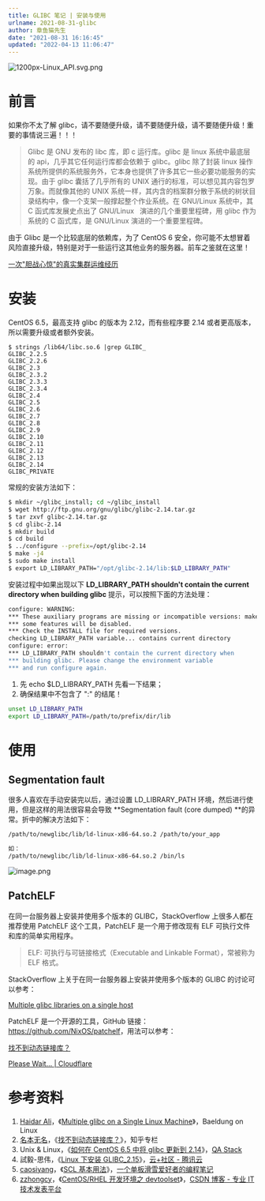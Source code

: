 ```yaml
---
title: GLIBC 笔记 | 安装与使用
urlname: 2021-08-31-glibc
author: 章鱼猫先生
date: "2021-08-31 16:16:45"
updated: "2022-04-13 11:06:47"
---
```


![1200px-Linux_API.svg.png](https://shub-1251708715.cos.ap-guangzhou.myqcloud.com/elog-cookbook-img/FuZxpXjNWRsdlO7LmeQ5Zj9CxDMi.png)

# 前言

如果你不太了解 glibc，请不要随便升级，请不要随便升级，请不要随便升级！重要的事情说三遍！！！

> Glibc 是 GNU 发布的 libc 库，即 c 运行库。glibc 是 linux 系统中最底层的 api，几乎其它任何运行库都会依赖于 glibc。glibc 除了封装 linux 操作系统所提供的系统服务外，它本身也提供了许多其它一些必要功能服务的实现。由于 glibc 囊括了几乎所有的 UNIX 通行的标准，可以想见其内容包罗万象。而就像其他的 UNIX 系统一样，其内含的档案群分散于系统的树状目录结构中，像一个支架一般撑起整个作业系统。在 GNU/Linux 系统中，其 C 函式库发展史点出了 GNU/Linux   演进的几个重要里程碑，用 glibc 作为系统的 C 函式库，是 GNU/Linux 演进的一个重要里程碑。

由于 Glibc 是一个比较底层的依赖库，为了 CentOS 6 安全，你可能不太想冒着风险直接升级，特别是对于一些运行这其他业务的服务器。前车之鉴就在这里！

[一次"胆战心惊"的真实集群运维经历](https://www.yuque.com/shenweiyan/cookbook/hpc-experience-glibc?view=doc_embed)

# 安装

CentOS 6.5，最高支持 glibc 的版本为 2.12，而有些程序要 2.14 或者更高版本，所以需要升级或者额外安装。

    $ strings /lib64/libc.so.6 |grep GLIBC_
    GLIBC_2.2.5
    GLIBC_2.2.6
    GLIBC_2.3
    GLIBC_2.3.2
    GLIBC_2.3.3
    GLIBC_2.3.4
    GLIBC_2.4
    GLIBC_2.5
    GLIBC_2.6
    GLIBC_2.7
    GLIBC_2.8
    GLIBC_2.9
    GLIBC_2.10
    GLIBC_2.11
    GLIBC_2.12
    GLIBC_2.13
    GLIBC_2.14
    GLIBC_PRIVATE

常规的安装方法如下：

```bash
$ mkdir ~/glibc_install; cd ~/glibc_install
$ wget http://ftp.gnu.org/gnu/glibc/glibc-2.14.tar.gz
$ tar zxvf glibc-2.14.tar.gz
$ cd glibc-2.14
$ mkdir build
$ cd build
$ ../configure --prefix=/opt/glibc-2.14
$ make -j4
$ sudo make install
$ export LD_LIBRARY_PATH="/opt/glibc-2.14/lib:$LD_LIBRARY_PATH"
```

安装过程中如果出现以下 **LD_LIBRARY_PATH shouldn't contain the current directory when building glibc** 提示，可以按照下面的方法处理：

```bash
configure: WARNING:
*** These auxiliary programs are missing or incompatible versions: makeinfo
*** some features will be disabled.
*** Check the INSTALL file for required versions.
checking LD_LIBRARY_PATH variable... contains current directory
configure: error:
*** LD_LIBRARY_PATH shouldn't contain the current directory when
*** building glibc. Please change the environment variable
*** and run configure again.
```

1.  先 echo $LD_LIBRARY_PATH 先看一下结果；
2.  确保结果中不包含了 ":" 的结尾！

```bash
unset LD_LIBRARY_PATH
export LD_LIBRARY_PATH=/path/to/prefix/dir/lib
```

# 使用

## **Segmentation fault**

很多人喜欢在手动安装完以后，通过设置 LD_LIBRARY_PATH 环境，然后进行使用，但是这样的用法很容易会导致 \*\*Segmentation fault (core dumped) \*\*的异常。折中的解决方法如下：

```bash
/path/to/newglibc/lib/ld-linux-x86-64.so.2 /path/to/your_app

如：
/path/to/newglibc/lib/ld-linux-x86-64.so.2 /bin/ls
```

![image.png](https://shub-1251708715.cos.ap-guangzhou.myqcloud.com/elog-cookbook-img/FhDaNq2dK0q5qz2bEyz7BKmRuP0y.png)

## PatchELF

在同一台服务器上安装并使用多个版本的 GLIBC，StackOverflow 上很多人都在推荐使用 PatchELF 这个工具，PatchELF 是一个用于修改现有 ELF 可执行文件和库的简单实用程序。

> ELF: 可执行与可链接格式（Executable and Linkable Format），常被称为 ELF 格式。

StackOverflow 上关于在同一台服务器上安装并使用多个版本的 GLIBC 的讨论可以参考：

[Multiple glibc libraries on a single host](https://stackoverflow.com/questions/847179/multiple-glibc-libraries-on-a-single-host/44710599)

PatchELF 是一个开源的工具，GitHub 链接：<https://github.com/NixOS/patchelf>，用法可以参考：

[找不到动态链接库？](https://zhuanlan.zhihu.com/p/344100889)

[Please Wait... | Cloudflare](https://www.baeldung.com/linux/multiple-glibc)

# 参考资料

1.  [Haidar Ali](https://www.baeldung.com/linux/author/haidarali)，《[Multiple glibc on a Single Linux Machine](https://www.baeldung.com/linux/multiple-glibc)》，Baeldung on Linux
2.  [名本无名](https://www.zhihu.com/people/shou-hu-tian-xin-67)，《[找不到动态链接库？](https://zhuanlan.zhihu.com/p/344100889)》，知乎专栏
3.  Unix & Linux，《[如何在 CentOS 6.5 中将 glibc 更新到 2.14](https://qastack.cn/unix/176489/how-to-update-glibc-to-2-14-in-centos-6-5)》，[QA Stack](https://qastack.cn/)
4.  試毅-思伟，《[Linux 下安装 GLIBC_2.15](https://cloud.tencent.com/developer/article/1453839?from=14588)》，[云+社区 - 腾讯云](https://cloud.tencent.com/developer)
5.  [caosiyang](https://caosiyang.github.io/about/)，《[SCL 基本用法](https://caosiyang.github.io/posts/2020/02/06/scl/)》，[一个单板滑雪爱好者的编程笔记](https://caosiyang.github.io/)
6.  [zzhongcy](https://blog.csdn.net/yangyangye)，《[CentOS/RHEL 开发环境之 devtoolset](https://blog.csdn.net/zzhongcy/article/details/89950976)》，[CSDN 博客 - 专业 IT 技术发表平台](https://blog.csdn.net/?spm=1000.2115.3001.4477)
